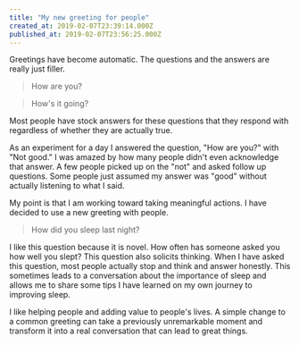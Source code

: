 ```yaml
---
title: "My new greeting for people"
created_at: 2019-02-07T23:39:14.000Z
published_at: 2019-02-07T23:56:25.000Z
---
```

Greetings have become automatic. The questions and the answers are really just filler. 

> How are you?

> How's it going?

Most people have stock answers for these questions that they respond with regardless of whether they are actually true. 

As an experiment for a day I answered the question, "How are you?" with "Not good." I was amazed by how many people didn't even acknowledge that answer. A few people picked up on the "not" and asked follow up questions. Some people just assumed my answer was "good" without actually listening to what I said.

My point is that I am working toward taking meaningful actions. I have decided to use a new greeting with people. 

> How did you sleep last night?

I like this question because it is novel. How often has someone asked you how well you slept? This question also solicits thinking. When I have asked this question, most people actually stop and think and answer honestly. This sometimes leads to a conversation about the importance of sleep and allows me to share some tips I have learned on my own journey to improving sleep.

I like helping people and adding value to people's lives. A simple change to a common greeting can take a previously unremarkable moment and transform it into a real conversation that can lead to great things.
